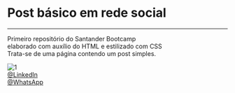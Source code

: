 # Post básico em rede social 
---
Primeiro repositório do Santander Bootcamp <br>
elaborado com auxílio do HTML e estilizado com CSS <br>
Trata-se de uma página contendo um post simples. <br>

![1](https://user-images.githubusercontent.com/103449496/177442790-ed3670c6-33a0-4682-87ac-5ac7be6f0d50.jpg) <br>
[@LinkedIn](https://www.linkedin.com/in/joao-eduardo-2000s/) <br>
[@WhatsApp](https://wa.me/qr/MV4NC2VANIZRC1)

